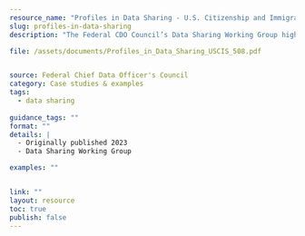```yaml
---
resource_name: "Profiles in Data Sharing - U.S. Citizenship and Immigration Service"
slug: profiles-in-data-sharing
description: "The Federal CDO Council’s Data Sharing Working Group highlights successful data sharing activities to recognize mature data sharing practices as well as to incentivize and inspire others to take part in similar collaborations. This Profile in Data Sharing focuses on how the U.S. Citizenship and Immigration Service (USCIS) collaborated with the Centers for Disease Control to notify state, local, tribal, and territorial public health authorities so they can connect with individuals in their communities about their potential exposure."

file: /assets/documents/Profiles_in_Data_Sharing_USCIS_508.pdf


source: Federal Chief Data Officer's Council
category: Case studies & examples
tags:
  - data sharing
 
guidance_tags: ""
format: ""
details: |
  - Originally published 2023
  - Data Sharing Working Group

examples: ""


link: ""
layout: resource
toc: true
publish: false
---
```

